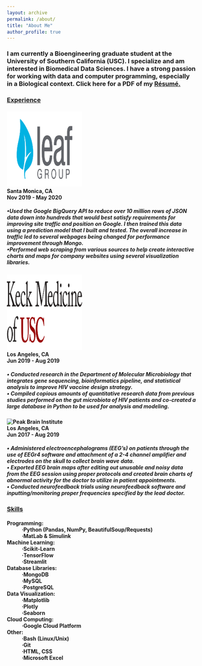 ```yaml
---
layout: archive
permalink: /about/
title: "About Me"
author_profile: true
---
```

<h3> I am currently a Bioengineering graduate student at the University of Southern California (USC). I specialize and am interested in Biomedical Data Sciences. I have a strong passion for working with data and computer programming, especially in a Biological context. Click here for a PDF of my <a href="/images/My_Resume_NT.pdf">Résumé.</a></h3>


<h3><u>Experience</u></h3>
<h4><img src="/images/leafgroup.png" alt="Leaf Group" height="200" width="200">
<br>
Santa Monica, CA
<br>
Nov 2019 - May 2020</h4>
<h5>•Used the Google BigQuery API to reduce over 10 million rows of JSON data down into hundreds that would best satisfy requirements for improving site traffic and position on Google. I then trained this data using a prediction model that I built and tested. The overall increase in traffic led to several webpages being changed for performance improvement through Mongo.
<br>
•Performed web scraping from various sources to help create interactive charts and maps for company websites using several visualization libraries.</h5>
<h4><img src="/images/keck.png" alt="USC Keck School of Medicine" height="200" width="200">
<br>
Los Angeles, CA
<br>
Jun 2019 - Aug 2019</h4>
<h5>•	Conducted research in the Department of Molecular Microbiology that integrates gene sequencing, bioinformatics pipeline, and statistical analysis to improve HIV vaccine design strategy.
<br>
•	Compiled copious amounts of quantitative research data from previous studies performed on the gut microbiota of HIV patients and co-created a large database in Python to be used for analysis and modeling.</h5>
<h4><img src="/images/peak brain.png" alt="Peak Brain Institute" height="200" width="200">
<br>
Los Angeles, CA
<br>
Jun 2017 - Aug 2019</h4>
<h5>•	Administered electroencephalograms (EEG’s) on patients through the use of EEGr4 software and attachment of a 2-4 channel amplifier and electrodes on the skull to collect brain wave data.
<br>
•	Exported EEG brain maps after editing out unusable and noisy data from the EEG session using proper protocols and created brain charts of abnormal activity for the doctor to utilize in patient appointments.
<br>
•	Conducted neurofeedback trials using neurofeedback software and inputting/monitoring proper frequencies specified by the lead doctor. </h5>


<h3><u>Skills</u></h3>
<h4>
<dl>
  <dt>Programming:</dt>
  <dd>∙Python (Pandas, NumPy, BeautifulSoup/Requests)</dd>
  <dd>∙MatLab & Simulink</dd>
  <dt>Machine Learning:</dt>
  <dd>∙Scikit-Learn</dd>
  <dd>∙TensorFlow</dd>
  <dd>∙Streamlit</dd>
  <dt>Database Libraries:</dt>
  <dd>∙MongoDB</dd>
  <dd>∙MySQL</dd>
  <dd>∙PostgreSQL</dd>
  <dt>Data Visualization:</dt>
  <dd>∙Matplotlib</dd>
  <dd>∙Plotly</dd>
  <dd>∙Seaborn</dd>
  <dt>Cloud Computing:</dt>
  <dd>∙Google Cloud Platform</dd>
  <dt>Other:</dt>
  <dd>∙Bash (Linux/Unix)</dd>
  <dd>∙Git</dd>
  <dd>∙HTML, CSS</dd>
  <dd>∙Microsoft Excel</dd>
</dl>
</h4>
